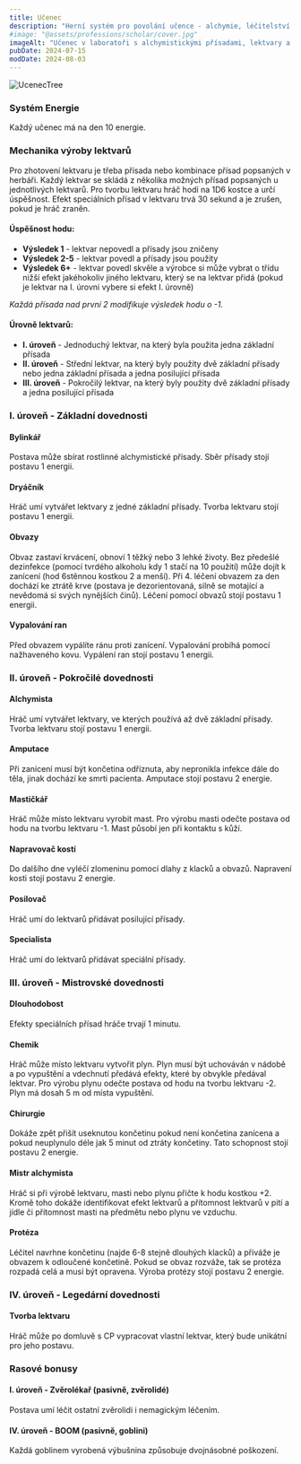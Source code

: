 ```yaml
---
title: Učenec
description: "Herní systém pro povolání učence - alchymie, léčitelství a výroba lektvarů s energetickým managementem a mechanikou hodů"
#image: "@assets/professions/scholar/cover.jpg"
imageAlt: "Učenec v laboratoři s alchymistickými přísadami, lektvary a lékařskými nástroji"
pubDate: 2024-07-15
modDate: 2024-08-03
---
```

![UcenecTree](@assets/rules/professions/Ucenec.webp)
### Systém Energie

Každý učenec má na den 10 energie.

### Mechanika výroby lektvarů

Pro zhotovení lektvaru je třeba přísada nebo kombinace přísad popsaných v herbáři. Každý lektvar se skládá z několika možných přísad popsaných u jednotlivých lektvarů. Pro tvorbu lektvaru hráč hodí na 1D6 kostce a určí úspěšnost. Efekt speciálních přísad v lektvaru trvá 30 sekund a je zrušen, pokud je hráč zraněn.

#### Úspěšnost hodu:
- **Výsledek 1** - lektvar nepovedl a přísady jsou zničeny
- **Výsledek 2-5** - lektvar povedl a přísady jsou použity
- **Výsledek 6+** - lektvar povedl skvěle a výrobce si může vybrat o třídu nižší efekt jakéhokoliv jiného lektvaru, který se na lektvar přidá (pokud je lektvar na I. úrovni vybere si efekt I. úrovně)

*Každá přísada nad první 2 modifikuje výsledek hodu o -1.*

#### Úrovně lektvarů:
- **I. úroveň** - Jednoduchý lektvar, na který byla použita jedna základní přísada
- **II. úroveň** - Střední lektvar, na který byly použity dvě základní přísady nebo jedna základní přísada a jedna posilující přísada
- **III. úroveň** - Pokročilý lektvar, na který byly použity dvě základní přísady a jedna posilující přísada

### I. úroveň - Základní dovednosti

#### Bylinkář
Postava může sbírat rostlinné alchymistické přísady. Sběr přísady stojí postavu 1 energii.

#### Dryáčník
Hráč umí vytvářet lektvary z jedné základní přísady. Tvorba lektvaru stojí postavu 1 energii.

#### Obvazy
Obvaz zastaví krvácení, obnoví 1 těžký nebo 3 lehké životy. Bez předešlé dezinfekce (pomocí tvrdého alkoholu kdy 1 stačí na 10 použití) může dojít k zanícení (hod 6stěnnou kostkou 2 a menší). Při 4. léčení obvazem za den dochází ke ztrátě krve (postava je dezorientovaná, silně se motající a nevědomá si svých nynějších činů). Léčení pomocí obvazů stojí postavu 1 energii.

#### Vypalování ran
Před obvazem vypálíte ránu proti zanícení. Vypalování probíhá pomocí nažhaveného kovu. Vypálení ran stojí postavu 1 energii.

### II. úroveň - Pokročilé dovednosti

#### Alchymista
Hráč umí vytvářet lektvary, ve kterých používá až dvě základní přísady. Tvorba lektvaru stojí postavu 1 energii.

#### Amputace
Při zanícení musí být končetina odříznuta, aby nepronikla infekce dále do těla, jinak dochází ke smrti pacienta. Amputace stojí postavu 2 energie.

#### Mastičkář
Hráč může místo lektvaru vyrobit mast. Pro výrobu masti odečte postava od hodu na tvorbu lektvaru -1. Mast působí jen při kontaktu s kůží.

#### Napravovač kostí
Do dalšího dne vyléčí zlomeninu pomocí dlahy z klacků a obvazů. Napravení kosti stojí postavu 2 energie.

#### Posilovač
Hráč umí do lektvarů přidávat posilující přísady.

#### Specialista
Hráč umí do lektvarů přidávat speciální přísady.

### III. úroveň - Mistrovské dovednosti

#### Dlouhodobost
Efekty speciálních přísad hráče trvají 1 minutu.

#### Chemik
Hráč může místo lektvaru vytvořit plyn. Plyn musí být uchováván v nádobě a po vypuštění a vdechnutí předává efekty, které by obvykle předával lektvar. Pro výrobu plynu odečte postava od hodu na tvorbu lektvaru -2. Plyn má dosah 5 m od místa vypuštění.

#### Chirurgie
Dokáže zpět přišít useknutou končetinu pokud není končetina zanícena a pokud neuplynulo déle jak 5 minut od ztráty končetiny. Tato schopnost stojí postavu 2 energie.

#### Mistr alchymista
Hráč si při výrobě lektvaru, masti nebo plynu přičte k hodu kostkou +2. Kromě toho dokáže identifikovat efekt lektvarů a přítomnost lektvarů v pití a jídle či přítomnost masti na předmětu nebo plynu ve vzduchu.

#### Protéza
Léčitel navrhne končetinu (najde 6-8 stejně dlouhých klacků) a přiváže je obvazem k odloučené končetině. Pokud se obvaz rozváže, tak se protéza rozpadá celá a musí být opravena. Výroba protézy stojí postavu 2 energie.

### IV. úroveň - Legedární dovednosti

#### Tvorba lektvaru
Hráč může po domluvě s CP vypracovat vlastní lektvar, který bude unikátní pro jeho postavu.

### Rasové bonusy

#### I. úroveň - Zvěrolékař (pasivně, zvěrolidé)
Postava umí léčit ostatní zvěrolidi i nemagickým léčením.

#### IV. úroveň - BOOM (pasivně, goblini)
Každá goblinem vyrobená výbušnina způsobuje dvojnásobné poškození.
